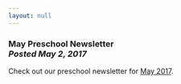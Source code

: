 ```yaml
---
layout: null
---
```


<h3 class="ui header">
  May Preschool Newsletter
  <div class="sub header">
    <i>Posted May 2, 2017</i>
  </div>
</h3>

Check out our preschool newsletter for
<a href="{{ site.baseurl }}/assets/newsletters/COH May 2017 Newsletter.pdf">May 2017</a>.
